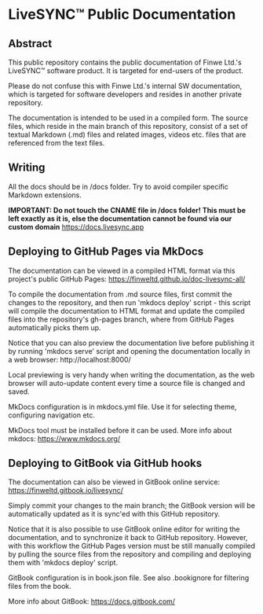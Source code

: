 LiveSYNC™ Public Documentation
==============================

Abstract
--------

This public repository contains the public documentation of Finwe Ltd.'s LiveSYNC™ software product.
It is targeted for end-users of the product.

Please do not confuse this with Finwe Ltd.'s internal SW documentation, which is targeted for 
software developers and resides in another private repository.

The documentation is intended to be used in a compiled form. The source files, which reside in
the main branch of this repository, consist of a set of textual Markdown (.md) files and related
images, videos etc. files that are referenced from the text files.

Writing
-------

All the docs should be in /docs folder. Try to avoid compiler specific Markdown extensions.

**IMPORTANT: Do not touch the CNAME file in /docs folder! This must be left exactly as it is, else
the documentation cannot be found via our custom domain** https://docs.livesync.app

Deploying to GitHub Pages via MkDocs
------------------------------------

The documentation can be viewed in a compiled HTML format via this project's public GitHub Pages:
https://finweltd.github.io/doc-livesync-all/

To compile the documentation from .md source files, first commit the changes to the repository, 
and then run 'mkdocs deploy' script - this script will compile the documentation to HTML format
and update the compiled files into the repository's gh-pages branch, where from GitHub Pages 
automatically picks them up.

Notice that you can also preview the documentation live before publishing it by running 
'mkdocs serve' script and opening the documentation locally in a web browser: http://localhost:8000/

Local previewing is very handy when writing the documentation, as the web browser will auto-update
content every time a source file is changed and saved.

MkDocs configuration is in mkdocs.yml file. Use it for selecting theme, configuring navigation etc.

MkDocs tool must be installed before it can be used. More info about mkdocs: https://www.mkdocs.org/

Deploying to GitBook via GitHub hooks
-------------------------------------

The documentation can also be viewed in GitBook online service:
https://finweltd.gitbook.io/livesync/

Simply commit your changes to the main branch; the GitBook version will be automatically updated 
as it is sync'ed with this GitHub repository.

Notice that it is also possible to use GitBook online editor for writing the documentation, and
to synchronize it back to GitHub repository. However, with this workflow the GitHub Pages version
must be still manually compiled by pulling the source files from the repository and compiling and
deploying them with 'mkdocs deploy' script.

GitBook configuration is in book.json file. See also .bookignore for filtering files from the book.

More info about GitBook: https://docs.gitbook.com/
